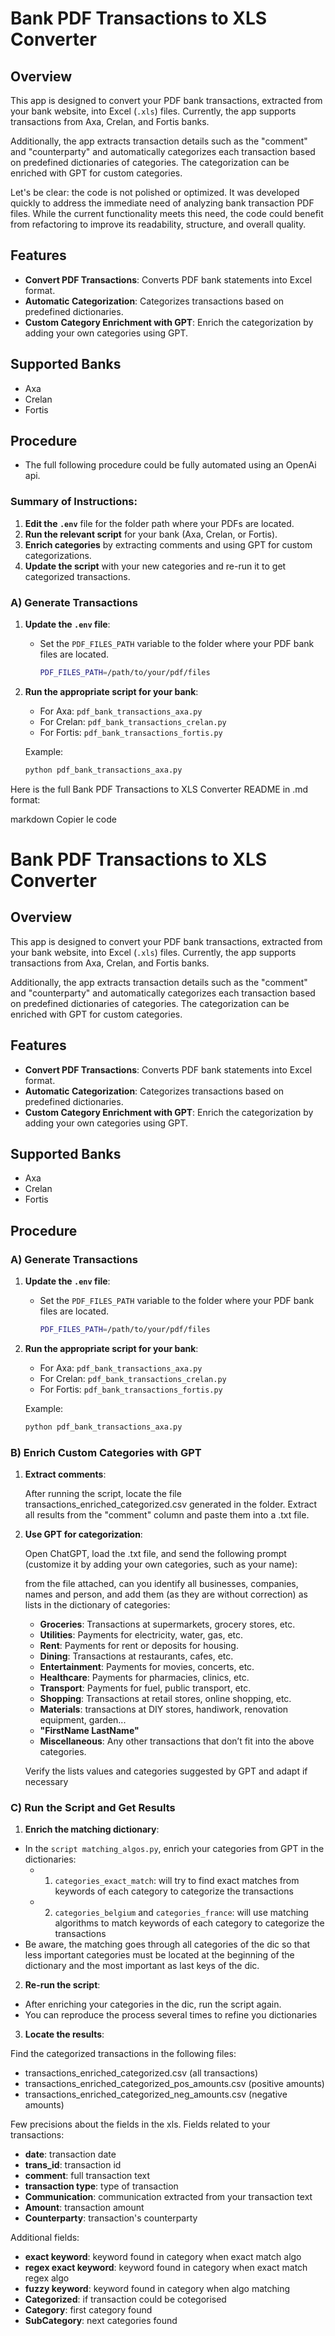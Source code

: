 # Bank PDF Transactions to XLS Converter

## Overview

This app is designed to convert your PDF bank transactions, extracted from your bank website, into Excel (`.xls`) files. Currently, the app supports transactions from Axa, Crelan, and Fortis banks.

Additionally, the app extracts transaction details such as the "comment" and "counterparty" and automatically categorizes each transaction based on predefined dictionaries of categories. The categorization can be enriched with GPT for custom categories.

Let's be clear: the code is not polished or optimized. It was developed quickly to address the immediate need of analyzing bank transaction PDF files. While the current functionality meets this need, the code could benefit from refactoring to improve its readability, structure, and overall quality.

## Features

- **Convert PDF Transactions**: Converts PDF bank statements into Excel format.
- **Automatic Categorization**: Categorizes transactions based on predefined dictionaries.
- **Custom Category Enrichment with GPT**: Enrich the categorization by adding your own categories using GPT.

## Supported Banks

- Axa
- Crelan
- Fortis

## Procedure

- The full following procedure could be fully automated using an OpenAi api.

### Summary of Instructions:
1. **Edit the `.env`** file for the folder path where your PDFs are located.
2. **Run the relevant script** for your bank (Axa, Crelan, or Fortis).
3. **Enrich categories** by extracting comments and using GPT for custom categorizations.
4. **Update the script** with your new categories and re-run it to get categorized transactions.

### A) Generate Transactions

1. **Update the `.env` file**:
   - Set the `PDF_FILES_PATH` variable to the folder where your PDF bank files are located.
     ```bash
     PDF_FILES_PATH=/path/to/your/pdf/files
     ```

2. **Run the appropriate script for your bank**:
   - For Axa: `pdf_bank_transactions_axa.py`
   - For Crelan: `pdf_bank_transactions_crelan.py`
   - For Fortis: `pdf_bank_transactions_fortis.py`

   Example:
   ```bash
   python pdf_bank_transactions_axa.py
   

Here is the full Bank PDF Transactions to XLS Converter README in .md format:

markdown
Copier le code
# Bank PDF Transactions to XLS Converter

## Overview

This app is designed to convert your PDF bank transactions, extracted from your bank website, into Excel (`.xls`) files. Currently, the app supports transactions from Axa, Crelan, and Fortis banks.

Additionally, the app extracts transaction details such as the "comment" and "counterparty" and automatically categorizes each transaction based on predefined dictionaries of categories. The categorization can be enriched with GPT for custom categories.

## Features

- **Convert PDF Transactions**: Converts PDF bank statements into Excel format.
- **Automatic Categorization**: Categorizes transactions based on predefined dictionaries.
- **Custom Category Enrichment with GPT**: Enrich the categorization by adding your own categories using GPT.

## Supported Banks

- Axa
- Crelan
- Fortis

## Procedure

### A) Generate Transactions

1. **Update the `.env` file**:
   - Set the `PDF_FILES_PATH` variable to the folder where your PDF bank files are located.
     ```bash
     PDF_FILES_PATH=/path/to/your/pdf/files
     ```

2. **Run the appropriate script for your bank**:
   - For Axa: `pdf_bank_transactions_axa.py`
   - For Crelan: `pdf_bank_transactions_crelan.py`
   - For Fortis: `pdf_bank_transactions_fortis.py`

   Example:
   ```bash
   python pdf_bank_transactions_axa.py
   
### B) Enrich Custom Categories with GPT
1. **Extract comments**:

    After running the script, locate the file transactions_enriched_categorized.csv generated in the folder.
    Extract all results from the "comment" column and paste them into a .txt file.

2. **Use GPT for categorization**:

    Open ChatGPT, load the .txt file, and send the following prompt (customize it by adding your own categories, such as your name):
   
    from the file attached, can you identify all businesses, companies, names and person, and add them (as they are without correction) as lists in the dictionary of categories:
   - **Groceries**: Transactions at supermarkets, grocery stores, etc.
   - **Utilities**: Payments for electricity, water, gas, etc.
   - **Rent**: Payments for rent or deposits for housing.
   - **Dining**: Transactions at restaurants, cafes, etc.
   - **Entertainment**: Payments for movies, concerts, etc.
   - **Healthcare**: Payments for pharmacies, clinics, etc.
   - **Transport**: Payments for fuel, public transport, etc.
   - **Shopping**: Transactions at retail stores, online shopping, etc.
   - **Materials**: transactions at DIY stores, handiwork, renovation equipment, garden...
   - **"FirstName LastName"**
   - **Miscellaneous**: Any other transactions that don’t fit into the above categories.

   Verify the lists values and categories suggested by GPT and adapt if necessary

### C) Run the Script and Get Results

1. **Enrich the matching dictionary**:

- In the `script matching_algos.py`, enrich your categories from GPT in the dictionaries:
  - 1) `categories_exact_match`: will try to find exact matches from keywords of each category to categorize the transactions
  - 2) `categories_belgium` and `categories_france`: will use matching algorithms to match keywords of each category to categorize the transactions
- Be aware, the matching goes through all categories of the dic so that less important categories must be located at the beginning
of the dictionary and the most important as last keys of the dic.

2. **Re-run the script**:

- After enriching your categories in the dic, run the script again.
- You can reproduce the process several times to refine you dictionaries

3. **Locate the results**:

Find the categorized transactions in the following files:
- transactions_enriched_categorized.csv (all transactions)
- transactions_enriched_categorized_pos_amounts.csv (positive amounts)
- transactions_enriched_categorized_neg_amounts.csv (negative amounts)

Few precisions about the fields in the xls.
Fields related to your transactions:

   - **date**: transaction date
   - **trans_id**: transaction id
   - **comment**: full transaction text
   - **transaction type**: type of transaction
   - **Communication**: communication extracted from your transaction text
   - **Amount**: transaction amount
   - **Counterparty**: transaction's counterparty
     
Additional fields:
   - **exact keyword**: keyword found in category when exact match algo
   - **regex exact keyword**: keyword found in category when exact match regex algo
   - **fuzzy keyword**: keyword found in category when algo matching 
   - **Categorized**: if transaction could be cotegorised
   - **Category**: first category found
   - **SubCategory**: next categories found


